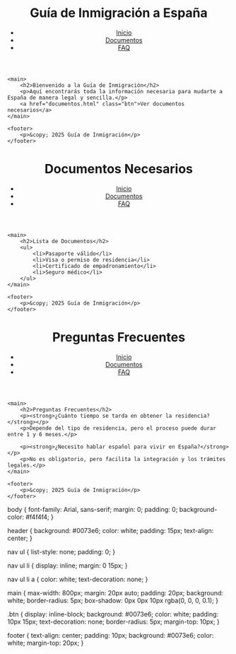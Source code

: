 <!DOCTYPE html>
<html lang="es">
<head>
    <meta charset="UTF-8">
    <meta name="viewport" content="width=device-width, initial-scale=1.0">
    <title>Guía de Inmigración a España</title>
    <link rel="stylesheet" href="styles.css">
</head>
<body>
    <header>
        <h1>Guía de Inmigración a España</h1>
        <nav>
            <ul>
                <li><a href="index.html">Inicio</a></li>
                <li><a href="documentos.html">Documentos</a></li>
                <li><a href="faq.html">FAQ</a></li>
            </ul>
        </nav>
    </header>

    <main>
        <h2>Bienvenido a la Guía de Inmigración</h2>
        <p>Aquí encontrarás toda la información necesaria para mudarte a España de manera legal y sencilla.</p>
        <a href="documentos.html" class="btn">Ver documentos necesarios</a>
    </main>

    <footer>
        <p>&copy; 2025 Guía de Inmigración</p>
    </footer>
</body>
</html>
<!DOCTYPE html>
<html lang="es">
<head>
    <meta charset="UTF-8">
    <meta name="viewport" content="width=device-width, initial-scale=1.0">
    <title>Documentos Necesarios</title>
    <link rel="stylesheet" href="styles.css">
</head>
<body>
    <header>
        <h1>Documentos Necesarios</h1>
        <nav>
            <ul>
                <li><a href="index.html">Inicio</a></li>
                <li><a href="documentos.html">Documentos</a></li>
                <li><a href="faq.html">FAQ</a></li>
            </ul>
        </nav>
    </header>

    <main>
        <h2>Lista de Documentos</h2>
        <ul>
            <li>Pasaporte válido</li>
            <li>Visa o permiso de residencia</li>
            <li>Certificado de empadronamiento</li>
            <li>Seguro médico</li>
        </ul>
    </main>

    <footer>
        <p>&copy; 2025 Guía de Inmigración</p>
    </footer>
</body>
</html>

<!DOCTYPE html>
<html lang="es">
<head>
    <meta charset="UTF-8">
    <meta name="viewport" content="width=device-width, initial-scale=1.0">
    <title>Preguntas Frecuentes</title>
    <link rel="stylesheet" href="styles.css">
</head>
<body>
    <header>
        <h1>Preguntas Frecuentes</h1>
        <nav>
            <ul>
                <li><a href="index.html">Inicio</a></li>
                <li><a href="documentos.html">Documentos</a></li>
                <li><a href="faq.html">FAQ</a></li>
            </ul>
        </nav>
    </header>

    <main>
        <h2>Preguntas Frecuentes</h2>
        <p><strong>¿Cuánto tiempo se tarda en obtener la residencia?</strong></p>
        <p>Depende del tipo de residencia, pero el proceso puede durar entre 1 y 6 meses.</p>

        <p><strong>¿Necesito hablar español para vivir en España?</strong></p>
        <p>No es obligatorio, pero facilita la integración y los trámites legales.</p>
    </main>

    <footer>
        <p>&copy; 2025 Guía de Inmigración</p>
    </footer>
</body>
</html>

body {
    font-family: Arial, sans-serif;
    margin: 0;
    padding: 0;
    background-color: #f4f4f4;
}

header {
    background: #0073e6;
    color: white;
    padding: 15px;
    text-align: center;
}

nav ul {
    list-style: none;
    padding: 0;
}

nav ul li {
    display: inline;
    margin: 0 15px;
}

nav ul li a {
    color: white;
    text-decoration: none;
}

main {
    max-width: 800px;
    margin: 20px auto;
    padding: 20px;
    background: white;
    border-radius: 5px;
    box-shadow: 0px 0px 10px rgba(0, 0, 0, 0.1);
}

.btn {
    display: inline-block;
    background: #0073e6;
    color: white;
    padding: 10px 15px;
    text-decoration: none;
    border-radius: 5px;
    margin-top: 10px;
}

footer {
    text-align: center;
    padding: 10px;
    background: #0073e6;
    color: white;
    margin-top: 20px;
}
